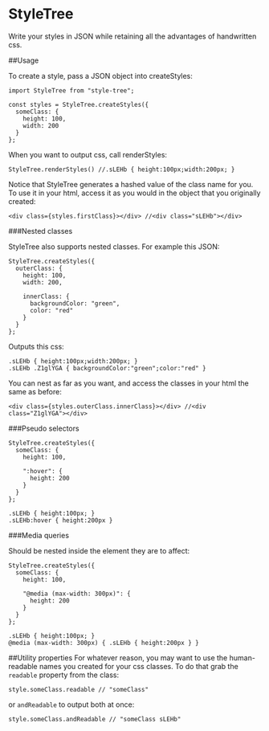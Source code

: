 # StyleTree

Write your styles in JSON while retaining all the advantages of handwritten css.

##Usage

To create a style, pass a JSON object into createStyles:

```
import StyleTree from "style-tree";

const styles = StyleTree.createStyles({
  someClass: {
    height: 100,
    width: 200
  }
};
```

When you want to output css, call renderStyles:
```
StyleTree.renderStyles() //.sLEHb { height:100px;width:200px; }
```

Notice that StyleTree generates a hashed value of the class name for you. To use it in your html, access it as you would in the object that you originally created:
```
<div class={styles.firstClass}></div> //<div class="sLEHb"></div>
```

###Nested classes

StyleTree also supports nested classes. For example this JSON:
```
StyleTree.createStyles({
  outerClass: {
    height: 100,
    width: 200,
    
    innerClass: {
      backgroundColor: "green",
      color: "red"
    }
  }
};
```
Outputs this css:
```
.sLEHb { height:100px;width:200px; }
.sLEHb .Z1glYGA { backgroundColor:"green";color:"red" }
```
You can nest as far as you want, and access the classes in your html the same as before:
```
<div class={styles.outerClass.innerClass}></div> //<div class="Z1glYGA"></div>
```

###Pseudo selectors
```
StyleTree.createStyles({
  someClass: {
    height: 100,
    
    ":hover": {
      height: 200
    }
  }
};

.sLEHb { height:100px; }
.sLEHb:hover { height:200px }
```

###Media queries

Should be nested inside the element they are to affect:
```
StyleTree.createStyles({
  someClass: {
    height: 100,
    
    "@media (max-width: 300px)": {
      height: 200
    }
  }
};

.sLEHb { height:100px; }
@media (max-width: 300px) { .sLEHb { height:200px } }
```

##Utility properties
For whatever reason, you may want to use the human-readable names you created for your css classes. To do that grab the `readable` property from the class:
```
style.someClass.readable // "someClass"
```
or `andReadable` to output both at once:
```
style.someClass.andReadable // "someClass sLEHb"
```
